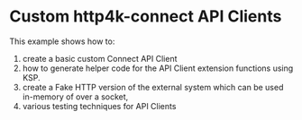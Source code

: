 # Custom http4k-connect API Clients

This example shows how to:

1. create a basic custom Connect API Client
2. how to generate helper code for the API Client extension functions using KSP.
3. create a Fake HTTP version of the external system which can be used in-memory of over a socket,
4. various testing techniques for API Clients 

